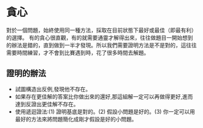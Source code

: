 # 貪心

對於一個問題，始終使用同一種方法，採取在目前狀態下最好或最佳（即最有利）的選擇。
有的貪心很直觀，有的就需要通靈才解得出來，往往做題目一開始想到的辦法是錯的，直到做到一半才發現。所以我們需要證明方法是不是對的，這往往需要時間練習，才不會到比賽遇到時，花了很多時間去解題。

## 證明的辦法

-   試圖構造出反例,發現他不存在。
-   如果存在更佳解的答案比你做出來的還好,那這組解一定可以再做得更好,進而達到反證出更佳解不存在。
-   使用遞迴證法:(1) 證明基底是對的。(2) 假設小問題是好的。(3) 你一定可以用最好的方法來將問題簡化成剛才假設是好的小問題。
